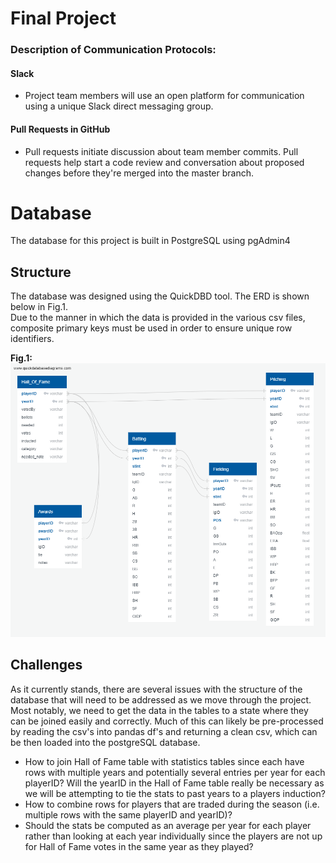 # Final Project

### Description of Communication Protocols:

#### Slack
- Project team members will use an open platform for communication using a unique Slack direct messaging group.

#### Pull Requests in GitHub
- Pull requests initiate discussion about team member commits.  Pull requests help start a code review and conversation about proposed changes before they're merged into the master branch.

# Database
The database for this project is built in PostgreSQL using pgAdmin4

## Structure
The database was designed using the QuickDBD tool.  The ERD is shown below in Fig.1.  <br>
Due to the manner in which the data is provided in the various csv files, composite primary keys must be used in order to ensure unique row identifiers.  

**Fig.1:**
![Fig.1](ERD.png)

## Challenges
As it currently stands, there are several issues with the structure of the database that will need to be addressed as we move through the project.  Most notably, we need to get the data in the tables to a state where they can be joined easily and correctly. Much of this can likely be pre-processed by reading the csv's into pandas df's and returning a clean csv, which can be then loaded into the postgreSQL database.  

* How to join Hall of Fame table with statistics tables since each have rows with multiple years and potentially several entries per year for each playerID?  Will the yearID in the Hall of Fame table really be necessary as we will be attempting to tie the stats to past years to a players induction? 
* How to combine rows for players that are traded during the season (i.e. multiple rows with the same playerID and yearID)?
* Should the stats be computed as an average per year for each player rather than looking at each year individually since the players are not up for Hall of Fame votes in the same year as they played?  
